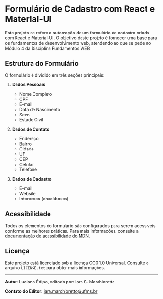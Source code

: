 # Formulário de Cadastro com React e Material-UI

Este projeto se refere a automação de um formulário de cadastro criado com React e Material-UI. O objetivo deste projeto é fornecer uma base para os fundamentos de desenvolvimento web, atendendo ao que se pede no Módulo 4 da Disciplina Fundamentos WEB




## Estrutura do Formulário

O formulário é dividido em três seções principais:

1. **Dados Pessoais**

   - Nome Completo
   - CPF
   - E-mail
   - Data de Nascimento
   - Sexo
   - Estado Civil

2. **Dados de Contato**

   - Endereço
   - Bairro
   - Cidade
   - UF 
   - CEP
   - Celular
   - Telefone

3. **Dados de Cadastro**
   - E-mail
   - Website
   - Interesses (checkboxes)

## Acessibilidade

Todos os elementos do formulário são configurados para serem acessíveis conforme as melhores práticas. Para mais informações, consulte a [documentação de acessibilidade do MDN](https://developer.mozilla.org/pt-BR/docs/Learn/Accessibility/HTML).

## Licença

Este projeto está licenciado sob a licença CC0 1.0 Universal. Consulte o arquivo `LICENSE.txt` para obter mais informações.

---

**Autor**: Luciano Édipo, editado por: Iara S. Marchioretto

**Contato do Editor**: iara.marchioretto@ufms.br

